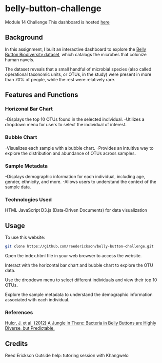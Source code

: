 # belly-button-challenge
Module 14 Challenge
This dashboard is hosted [here](https://github.com/reederickson/belly-button-challenge.git)
## Background
In this assignment, I built an interactive dashboard to explore the [Belly Button Biodiversity dataset](http://robdunnlab.com/projects/belly-button-biodiversity/), which catalogs the microbes that colonize human navels.

The dataset reveals that a small handful of microbial species (also called operational taxonomic units, or OTUs, in the study) were present in more than 70% of people, while the rest were relatively rare.

## Features and Functions
### Horizonal Bar Chart
-Displays the top 10 OTUs found in the selected individual.
-Utilizes a dropdown menu for users to select the individual of interest.
### Bubble Chart
-Visualizes each sample with a bubble chart.
-Provides an intuitive way to explore the distribution and abundance of OTUs across samples.
### Sample Metadata 
-Displays demographic information for each individual, including age, gender, ethnicity, and more.
-Allows users to understand the context of the sample data.

### Technologies Used
HTML
JavaScript
D3.js (Data-Driven Documents) for data visualization

## Usage
To use this website:
```bash
git clone https://github.com/reederickson/belly-button-challenge.git
```
Open the index.html file in your web browser to access the website.

Interact with the horizontal bar chart and bubble chart to explore the OTU data.

Use the dropdown menu to select different individuals and view their top 10 OTUs.

Explore the sample metadata to understand the demographic information associated with each individual.


### References

[Hulcr, J. et al. (2012) A Jungle in There: Bacteria in Belly Buttons are Highly Diverse, but Predictable.]( http://robdunnlab.com/projects/belly-button-biodiversity/results-and-data/)

## Credits
Reed Erickson
Outside help: tutoring session with Khangwelo